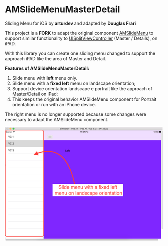 AMSlideMenuMasterDetail
=======================

Sliding Menu for iOS by <b> arturdev </b> and adapted by <b>Douglas Frari</b> 

This project is a <b>FORK</b> to adapt the original component <a href="https://github.com/SocialObjects-Software/AMSlideMenu">AMSlideMenu</a> to support similar functionality to <a href="https://developer.apple.com/library/ios/documentation/UIKit/Reference/UISplitViewController_class/">UISplitViewController</a> (Master / Details), on iPAD.

With this library you can create one sliding menu changed to support the approach iPAD like the area of Master and Detail.<br>

<b>Features of AMSlideMenuMasterDetail:</b>

1. Slide menu with <b>left</b> menu only. <br> 
2. Slide menu with a <b>fixed left</b> menu on landscape orientation; 
3. Support device orientation landscape e portrait like the approach of Master/Detail on iPad;
4. This keeps the original behavior AMSlideMenu component for Portrait orientation or run with an iPhone device.

The right menu is no longer supported because some changes were necessary to adapt the AMSlideMenu component.

<img src="iPadSupportMasterDetailApprouch.png" width="1024px">

